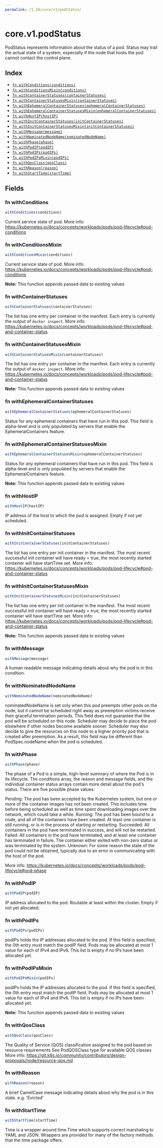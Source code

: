 ```yaml
---
permalink: /1.20/core/v1/podStatus/
---
```


# core.v1.podStatus

PodStatus represents information about the status of a pod. Status may trail the actual state of a system, especially if the node that hosts the pod cannot contact the control plane.

## Index

* [`fn withConditions(conditions)`](#fn-withconditions)
* [`fn withConditionsMixin(conditions)`](#fn-withconditionsmixin)
* [`fn withContainerStatuses(containerStatuses)`](#fn-withcontainerstatuses)
* [`fn withContainerStatusesMixin(containerStatuses)`](#fn-withcontainerstatusesmixin)
* [`fn withEphemeralContainerStatuses(ephemeralContainerStatuses)`](#fn-withephemeralcontainerstatuses)
* [`fn withEphemeralContainerStatusesMixin(ephemeralContainerStatuses)`](#fn-withephemeralcontainerstatusesmixin)
* [`fn withHostIP(hostIP)`](#fn-withhostip)
* [`fn withInitContainerStatuses(initContainerStatuses)`](#fn-withinitcontainerstatuses)
* [`fn withInitContainerStatusesMixin(initContainerStatuses)`](#fn-withinitcontainerstatusesmixin)
* [`fn withMessage(message)`](#fn-withmessage)
* [`fn withNominatedNodeName(nominatedNodeName)`](#fn-withnominatednodename)
* [`fn withPhase(phase)`](#fn-withphase)
* [`fn withPodIP(podIP)`](#fn-withpodip)
* [`fn withPodIPs(podIPs)`](#fn-withpodips)
* [`fn withPodIPsMixin(podIPs)`](#fn-withpodipsmixin)
* [`fn withQosClass(qosClass)`](#fn-withqosclass)
* [`fn withReason(reason)`](#fn-withreason)
* [`fn withStartTime(startTime)`](#fn-withstarttime)

## Fields

### fn withConditions

```ts
withConditions(conditions)
```

Current service state of pod. More info: https://kubernetes.io/docs/concepts/workloads/pods/pod-lifecycle#pod-conditions

### fn withConditionsMixin

```ts
withConditionsMixin(conditions)
```

Current service state of pod. More info: https://kubernetes.io/docs/concepts/workloads/pods/pod-lifecycle#pod-conditions

**Note:** This function appends passed data to existing values

### fn withContainerStatuses

```ts
withContainerStatuses(containerStatuses)
```

The list has one entry per container in the manifest. Each entry is currently the output of `docker inspect`. More info: https://kubernetes.io/docs/concepts/workloads/pods/pod-lifecycle#pod-and-container-status

### fn withContainerStatusesMixin

```ts
withContainerStatusesMixin(containerStatuses)
```

The list has one entry per container in the manifest. Each entry is currently the output of `docker inspect`. More info: https://kubernetes.io/docs/concepts/workloads/pods/pod-lifecycle#pod-and-container-status

**Note:** This function appends passed data to existing values

### fn withEphemeralContainerStatuses

```ts
withEphemeralContainerStatuses(ephemeralContainerStatuses)
```

Status for any ephemeral containers that have run in this pod. This field is alpha-level and is only populated by servers that enable the EphemeralContainers feature.

### fn withEphemeralContainerStatusesMixin

```ts
withEphemeralContainerStatusesMixin(ephemeralContainerStatuses)
```

Status for any ephemeral containers that have run in this pod. This field is alpha-level and is only populated by servers that enable the EphemeralContainers feature.

**Note:** This function appends passed data to existing values

### fn withHostIP

```ts
withHostIP(hostIP)
```

IP address of the host to which the pod is assigned. Empty if not yet scheduled.

### fn withInitContainerStatuses

```ts
withInitContainerStatuses(initContainerStatuses)
```

The list has one entry per init container in the manifest. The most recent successful init container will have ready = true, the most recently started container will have startTime set. More info: https://kubernetes.io/docs/concepts/workloads/pods/pod-lifecycle#pod-and-container-status

### fn withInitContainerStatusesMixin

```ts
withInitContainerStatusesMixin(initContainerStatuses)
```

The list has one entry per init container in the manifest. The most recent successful init container will have ready = true, the most recently started container will have startTime set. More info: https://kubernetes.io/docs/concepts/workloads/pods/pod-lifecycle#pod-and-container-status

**Note:** This function appends passed data to existing values

### fn withMessage

```ts
withMessage(message)
```

A human readable message indicating details about why the pod is in this condition.

### fn withNominatedNodeName

```ts
withNominatedNodeName(nominatedNodeName)
```

nominatedNodeName is set only when this pod preempts other pods on the node, but it cannot be scheduled right away as preemption victims receive their graceful termination periods. This field does not guarantee that the pod will be scheduled on this node. Scheduler may decide to place the pod elsewhere if other nodes become available sooner. Scheduler may also decide to give the resources on this node to a higher priority pod that is created after preemption. As a result, this field may be different than PodSpec.nodeName when the pod is scheduled.

### fn withPhase

```ts
withPhase(phase)
```

The phase of a Pod is a simple, high-level summary of where the Pod is in its lifecycle. The conditions array, the reason and message fields, and the individual container status arrays contain more detail about the pod's status. There are five possible phase values:

Pending: The pod has been accepted by the Kubernetes system, but one or more of the container images has not been created. This includes time before being scheduled as well as time spent downloading images over the network, which could take a while. Running: The pod has been bound to a node, and all of the containers have been created. At least one container is still running, or is in the process of starting or restarting. Succeeded: All containers in the pod have terminated in success, and will not be restarted. Failed: All containers in the pod have terminated, and at least one container has terminated in failure. The container either exited with non-zero status or was terminated by the system. Unknown: For some reason the state of the pod could not be obtained, typically due to an error in communicating with the host of the pod.

More info: https://kubernetes.io/docs/concepts/workloads/pods/pod-lifecycle#pod-phase

### fn withPodIP

```ts
withPodIP(podIP)
```

IP address allocated to the pod. Routable at least within the cluster. Empty if not yet allocated.

### fn withPodIPs

```ts
withPodIPs(podIPs)
```

podIPs holds the IP addresses allocated to the pod. If this field is specified, the 0th entry must match the podIP field. Pods may be allocated at most 1 value for each of IPv4 and IPv6. This list is empty if no IPs have been allocated yet.

### fn withPodIPsMixin

```ts
withPodIPsMixin(podIPs)
```

podIPs holds the IP addresses allocated to the pod. If this field is specified, the 0th entry must match the podIP field. Pods may be allocated at most 1 value for each of IPv4 and IPv6. This list is empty if no IPs have been allocated yet.

**Note:** This function appends passed data to existing values

### fn withQosClass

```ts
withQosClass(qosClass)
```

The Quality of Service (QOS) classification assigned to the pod based on resource requirements See PodQOSClass type for available QOS classes More info: https://git.k8s.io/community/contributors/design-proposals/node/resource-qos.md

### fn withReason

```ts
withReason(reason)
```

A brief CamelCase message indicating details about why the pod is in this state. e.g. 'Evicted'

### fn withStartTime

```ts
withStartTime(startTime)
```

Time is a wrapper around time.Time which supports correct marshaling to YAML and JSON.  Wrappers are provided for many of the factory methods that the time package offers.